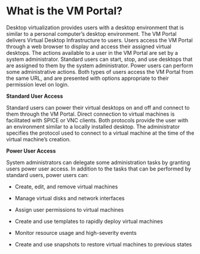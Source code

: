 # What is the VM Portal?

Desktop virtualization provides users with a desktop environment that is similar to a personal computer’s desktop environment. The VM Portal delivers Virtual Desktop Infrastructure to users. Users access the VM Portal through a web browser to display and access their assigned virtual desktops. The actions available to a user in the VM Portal are set by a system administrator. Standard users can start, stop, and use desktops that are assigned to them by the system administrator. Power users can perform some administrative actions. Both types of users access the VM Portal from the same URL, and are presented with options appropriate to their permission level on login. 

**Standard User Access**

Standard users can power their virtual desktops on and off and connect to them through the VM Portal. Direct connection to virtual machines is facilitated with SPICE or VNC clients. Both protocols provide the user with an environment similar to a locally installed desktop. The administrator specifies the protocol used to connect to a virtual machine at the time of the virtual machine’s creation.

**Power User Access**

System administrators can delegate some administration tasks by granting users power user access. In addition to the tasks that can be performed by standard users, power users can:

* Create, edit, and remove virtual machines

* Manage virtual disks and network interfaces

* Assign user permissions to virtual machines

* Create and use templates to rapidly deploy virtual machines

* Monitor resource usage and high-severity events

* Create and use snapshots to restore virtual machines to previous states 
